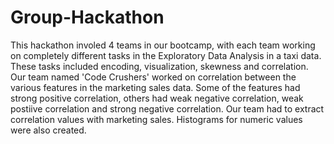 # Group-Hackathon
This hackathon involed 4 teams in our bootcamp, with each team working on completely different tasks in the Exploratory Data Analysis in a taxi data.
These tasks included encoding, visualization, skewness and correlation.
Our team named 'Code Crushers' worked on correlation between the various features in the marketing sales data.
Some of the features had strong positive correlation, others had weak negative correlation, weak postiive correlation and strong negative correlation.
Our team had to extract correlation values with  marketing sales.
Histograms for numeric values were also created.
